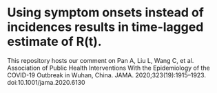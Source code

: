 # Using symptom onsets instead of incidences results in time-lagged estimate of R(t).
This repository hosts our comment on Pan A, Liu L, Wang C, et al. Association of Public Health Interventions With the Epidemiology of the COVID-19 Outbreak in Wuhan, China. JAMA. 2020;323(19):1915–1923. doi:10.1001/jama.2020.6130
